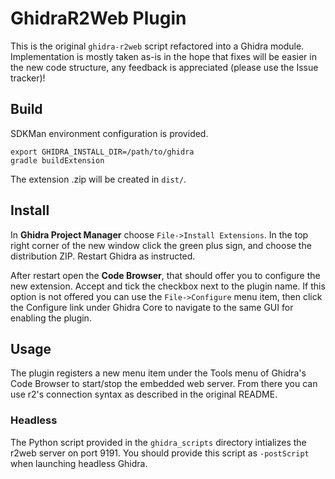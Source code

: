 GhidraR2Web Plugin
==================

This is the original `ghidra-r2web` script refactored into a Ghidra module. Implementation is mostly taken as-is in the hope that fixes will be easier in the new code structure, any feedback is appreciated (please use the Issue tracker)!


Build
-----

SDKMan environment configuration is provided.

```
export GHIDRA_INSTALL_DIR=/path/to/ghidra
gradle buildExtension
```

The extension .zip will be created in `dist/`.


Install
-------

In **Ghidra Project Manager** choose `File->Install Extensions`. In the top right corner of the new window click the green plus sign, and choose the distribution ZIP. Restart Ghidra as instructed.

After restart open the **Code Browser**, that should offer you to configure the new extension. Accept and tick the checkbox next to the plugin name. If this option is not offered you can use the `File->Configure` menu item, then click the Configure link under Ghidra Core to navigate to the same GUI for enabling the plugin.


Usage
-----

The plugin registers a new menu item under the Tools menu of Ghidra's Code Browser to start/stop the embedded web server. From there you can use r2's connection syntax as described in the original README. 

### Headless

The Python script provided in the `ghidra_scripts` directory intializes the r2web server on port 9191. You should provide this script as `-postScript` when launching headless Ghidra.

